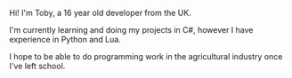 Hi! I'm Toby, a 16 year old developer from the UK.

I'm currently learning and doing my projects in C#, however I have experience in Python and Lua.

I hope to be able to do programming work in the agricultural industry once I've left school.
